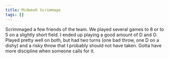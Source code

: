 ```yaml
---
title: Midweek Scrimmage
tags: []
---
```


Scrimmaged a few friends of the team. We played several games to 8 or to 5 on a slightly short field. I ended up playing a good amount of D and O. Played pretty well on both, but had two turns (one bad throw, one D on a dishy) and a risky throw that I probably should not have taken. Gotta have more discipline when someone calls for it.
